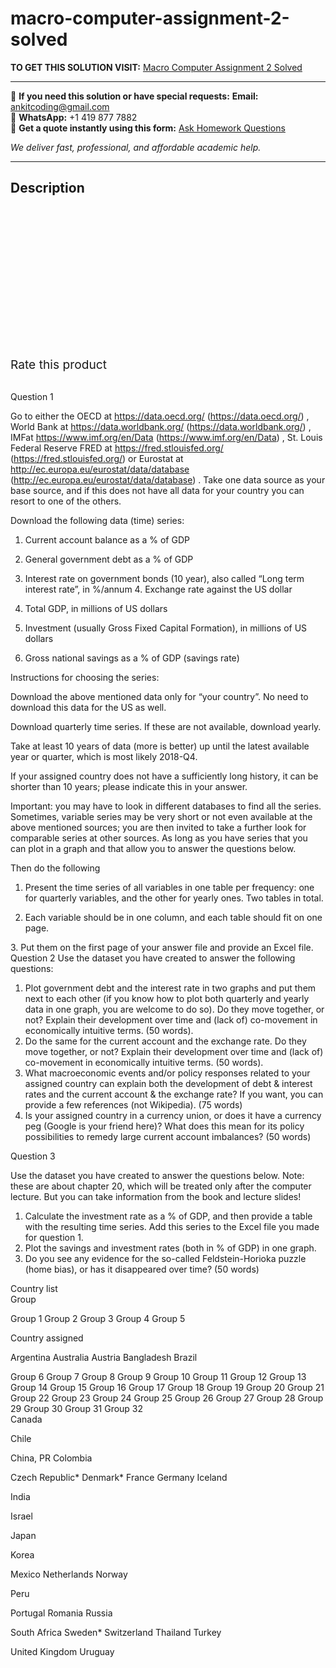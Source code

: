 # macro-computer-assignment-2-solved
**TO GET THIS SOLUTION VISIT:** [Macro Computer Assignment 2 Solved](https://www.ankitcodinghub.com/product/macro-computer-assignment-2-solved/)


---

📩 **If you need this solution or have special requests:** **Email:** ankitcoding@gmail.com  
📱 **WhatsApp:** +1 419 877 7882  
📄 **Get a quote instantly using this form:** [Ask Homework Questions](https://www.ankitcodinghub.com/services/ask-homework-questions/)

*We deliver fast, professional, and affordable academic help.*

---

<h2>Description</h2>



<div class="kk-star-ratings kksr-auto kksr-align-center kksr-valign-top" data-payload="{&quot;align&quot;:&quot;center&quot;,&quot;id&quot;:&quot;90777&quot;,&quot;slug&quot;:&quot;default&quot;,&quot;valign&quot;:&quot;top&quot;,&quot;ignore&quot;:&quot;&quot;,&quot;reference&quot;:&quot;auto&quot;,&quot;class&quot;:&quot;&quot;,&quot;count&quot;:&quot;0&quot;,&quot;legendonly&quot;:&quot;&quot;,&quot;readonly&quot;:&quot;&quot;,&quot;score&quot;:&quot;0&quot;,&quot;starsonly&quot;:&quot;&quot;,&quot;best&quot;:&quot;5&quot;,&quot;gap&quot;:&quot;4&quot;,&quot;greet&quot;:&quot;Rate this product&quot;,&quot;legend&quot;:&quot;0\/5 - (0 votes)&quot;,&quot;size&quot;:&quot;24&quot;,&quot;title&quot;:&quot;Macro Computer Assignment 2 Solved&quot;,&quot;width&quot;:&quot;0&quot;,&quot;_legend&quot;:&quot;{score}\/{best} - ({count} {votes})&quot;,&quot;font_factor&quot;:&quot;1.25&quot;}">

<div class="kksr-stars">

<div class="kksr-stars-inactive">
            <div class="kksr-star" data-star="1" style="padding-right: 4px">


<div class="kksr-icon" style="width: 24px; height: 24px;"></div>
        </div>
            <div class="kksr-star" data-star="2" style="padding-right: 4px">


<div class="kksr-icon" style="width: 24px; height: 24px;"></div>
        </div>
            <div class="kksr-star" data-star="3" style="padding-right: 4px">


<div class="kksr-icon" style="width: 24px; height: 24px;"></div>
        </div>
            <div class="kksr-star" data-star="4" style="padding-right: 4px">


<div class="kksr-icon" style="width: 24px; height: 24px;"></div>
        </div>
            <div class="kksr-star" data-star="5" style="padding-right: 4px">


<div class="kksr-icon" style="width: 24px; height: 24px;"></div>
        </div>
    </div>

<div class="kksr-stars-active" style="width: 0px;">
            <div class="kksr-star" style="padding-right: 4px">


<div class="kksr-icon" style="width: 24px; height: 24px;"></div>
        </div>
            <div class="kksr-star" style="padding-right: 4px">


<div class="kksr-icon" style="width: 24px; height: 24px;"></div>
        </div>
            <div class="kksr-star" style="padding-right: 4px">


<div class="kksr-icon" style="width: 24px; height: 24px;"></div>
        </div>
            <div class="kksr-star" style="padding-right: 4px">


<div class="kksr-icon" style="width: 24px; height: 24px;"></div>
        </div>
            <div class="kksr-star" style="padding-right: 4px">


<div class="kksr-icon" style="width: 24px; height: 24px;"></div>
        </div>
    </div>
</div>


<div class="kksr-legend" style="font-size: 19.2px;">
            <span class="kksr-muted">Rate this product</span>
    </div>
    </div>
<div class="page" title="Page 2">
<div class="section">
<div class="layoutArea">
<div class="column">
&nbsp;

Question 1

Go to either the OECD at https://data.oecd.org/ (https://data.oecd.org/) , World Bank at https://data.worldbank.org/ (https://data.worldbank.org/) , IMFat https://www.imf.org/en/Data (https://www.imf.org/en/Data) , St. Louis Federal Reserve FRED at https://fred.stlouisfed.org/ (https://fred.stlouisfed.org/) or Eurostat at http://ec.europa.eu/eurostat/data/database (http://ec.europa.eu/eurostat/data/database) . Take one data source as your base source, and if this does not have all data for your country you can resort to one of the others.

Download the following data (time) series:

1. Current account balance as a % of GDP

2. General government debt as a % of GDP

3. Interest rate on government bonds (10 year), also called “Long term interest rate”, in %/annum 4. Exchange rate against the US dollar

5. Total GDP, in millions of US dollars

6. Investment (usually Gross Fixed Capital Formation), in millions of US dollars

7. Gross national savings as a % of GDP (savings rate)

Instructions for choosing the series:

Download the above mentioned data only for “your country”. No need to download this data for the US as well.

Download quarterly time series. If these are not available, download yearly.

Take at least 10 years of data (more is better) up until the latest available year or quarter, which is most likely 2018-Q4.

If your assigned country does not have a sufficiently long history, it can be shorter than 10 years; please indicate this in your answer.

Important: you may have to look in different databases to find all the series. Sometimes, variable series may be very short or not even available at the above mentioned sources; you are then invited to take a further look for comparable series at other sources. As long as you have series that you can plot in a graph and that allow you to answer the questions below.

Then do the following

1. Present the time series of all variables in one table per frequency: one for quarterly variables, and the other for yearly ones. Two tables in total.

2. Each variable should be in one column, and each table should fit on one page.

</div>
</div>
</div>
</div>
<div class="page" title="Page 3">
<div class="section">
<div class="layoutArea">
<div class="column">
3. Put them on the first page of your answer file and provide an Excel file.

</div>
</div>
<div class="layoutArea">
<div class="column">
Question 2 Use the dataset you have created to answer the following questions:

<ol>
<li>Plot government debt and the interest rate in two graphs and put them next to each other (if you know how to plot both quarterly and yearly data in one graph, you are welcome to do so). Do they move together, or not? Explain their development over time and (lack of) co-movement in economically intuitive terms. (50 words).</li>
<li>Do the same for the current account and the exchange rate. Do they move together, or not? Explain their development over time and (lack of) co-movement in economically intuitive terms. (50 words).</li>
<li>What macroeconomic events and/or policy responses related to your assigned country can explain both the development of debt &amp; interest rates and the current account &amp; the exchange rate? If you want, you can provide a few references (not Wikipedia). (75 words)</li>
<li>Is your assigned country in a currency union, or does it have a currency peg (Google is your friend here)? What does this mean for its policy possibilities to remedy large current account imbalances? (50 words)</li>
</ol>
Question 3

Use the dataset you have created to answer the questions below. Note: these are about chapter 20, which will be treated only after the computer lecture. But you can take information from the book and lecture slides!

<ol>
<li>Calculate the investment rate as a % of GDP, and then provide a table with the resulting time series. Add this series to the Excel file you made for question 1.</li>
<li>Plot the savings and investment rates (both in % of GDP) in one graph.</li>
<li>Do you see any evidence for the so-called Feldstein-Horioka puzzle (home bias), or has it
disappeared over time? (50 words)
</li>
</ol>
Country list

</div>
</div>
<div class="layoutArea">
<div class="column">
Group

Group 1 Group 2 Group 3 Group 4 Group 5

</div>
<div class="column">
Country assigned

Argentina Australia Austria Bangladesh Brazil

</div>
</div>
</div>
</div>
<div class="page" title="Page 4">
<div class="section">
<div class="layoutArea">
<div class="column">
Group 6 Group 7 Group 8 Group 9 Group 10 Group 11 Group 12 Group 13 Group 14 Group 15 Group 16 Group 17 Group 18 Group 19 Group 20 Group 21 Group 22 Group 23 Group 24 Group 25 Group 26 Group 27 Group 28 Group 29 Group 30 Group 31 Group 32

</div>
<div class="column">
Canada

Chile

China, PR Colombia

Czech Republic* Denmark* France Germany Iceland

India

Israel

Japan

Korea

Mexico Netherlands Norway

Peru

Portugal Romania Russia

South Africa Sweden* Switzerland Thailand Turkey

United Kingdom Uruguay

</div>
</div>
</div>
</div>
